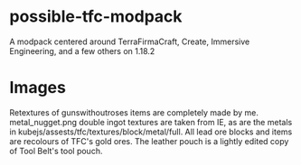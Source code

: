 # possible-tfc-modpack
 A modpack centered around TerraFirmaCraft, Create, Immersive Engineering, and a few others on 1.18.2
 
# Images
 Retextures of gunswithoutroses items are completely made by me.
 metal_nugget.png double ingot textures are taken from IE, as are the metals in kubejs/assests/tfc/textures/block/metal/full.
 All lead ore blocks and items are recolours of TFC's gold ores.
 The leather pouch is a lightly edited copy of Tool Belt's tool pouch.